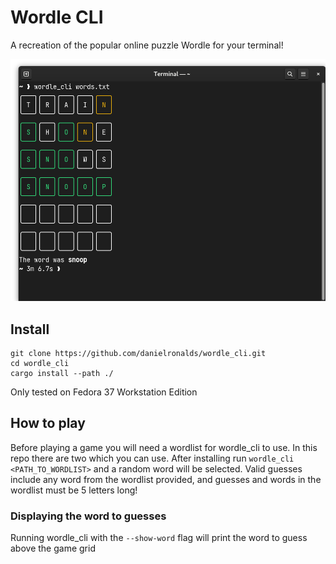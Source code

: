# Wordle CLI

A recreation of the popular online puzzle Wordle for your terminal!

![](gamedemo.png)

## Install

```
git clone https://github.com/danielronalds/wordle_cli.git
cd wordle_cli
cargo install --path ./
```

Only tested on Fedora 37 Workstation Edition

## How to play

Before playing a game you will need a wordlist for wordle_cli to use. In this repo there are two 
which you can use. After installing run `wordle_cli <PATH_TO_WORDLIST>` and a random word will be 
selected. Valid guesses include any word from the wordlist provided, and guesses and words in the 
wordlist must be 5 letters long!

### Displaying the word to guesses

Running wordle_cli with the `--show-word` flag will print the word to guess above the game grid
